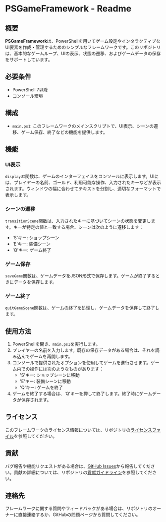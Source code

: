 # PSGameFramework - Readme

## 概要
**PSGameFramework**は、PowerShellを用いてゲーム設定やインタラクティブなUI要素を作成・管理するためのシンプルなフレームワークです。このリポジトリは、基本的なゲームループ、UIの表示、状態の遷移、およびゲームデータの保存をサポートしています。

## 必要条件
- PowerShell 7以降
- コンソール環境

## 構成
- `main.ps1`: このフレームワークのメインスクリプトで、UI表示、シーンの遷移、ゲーム保存、終了などの機能を提供します。

## 機能
### UI表示
`displayUI`関数は、ゲームのインターフェイスをコンソールに表示します。UIには、プレイヤーの名前、ゴールド、利用可能な操作、入力されたキーなどが表示されます。ウィンドウの幅に合わせてテキストを分割し、適切なフォーマットで表示します。

### シーンの遷移
`transitionScene`関数は、入力されたキーに基づいてシーンの状態を変更します。キーが特定の値と一致する場合、シーンは次のように遷移します：
- 'S'キー: ショップシーン
- 'E'キー: 装備シーン
- 'Q'キー: ゲーム終了

### ゲーム保存
`saveGame`関数は、ゲームデータをJSON形式で保存します。ゲームが終了するときにデータを保存します。

### ゲーム終了
`quitGameScene`関数は、ゲームの終了を処理し、ゲームデータを保存して終了します。

## 使用方法
1. PowerShellを開き、`main.ps1`を実行します。
2. プレイヤーの名前を入力します。既存の保存データがある場合は、それを読み込んでゲームを再開します。
3. コンソールで提供されたオプションを使用してゲームを進行させます。ゲーム内での操作には次のようなものがあります：
   - 'S'キー: ショップシーンに移動
   - 'E'キー: 装備シーンに移動
   - 'Q'キー: ゲームを終了
4. ゲームを終了する場合は、'Q'キーを押して終了します。終了時にゲームデータが保存されます。

## ライセンス
このフレームワークのライセンス情報については、リポジトリの[ライセンスファイル](LICENSE)を参照してください。

## 貢献
バグ報告や機能リクエストがある場合は、[GitHub Issues](https://github.com/eticaspica/PSGameFramework/issues)から報告してください。貢献の詳細については、リポジトリの[貢献ガイドライン](CONTRIBUTING.md)を参照してください。

## 連絡先
フレームワークに関する質問やフィードバックがある場合は、リポジトリのオーナーに直接連絡するか、GitHubの問題ページから質問してください。
